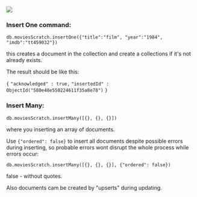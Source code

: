 
### ![](<https://i.imgur.com/2tou8Jo.jpg>)  ###


###  ###


### Insert One command:  ###

 `
   db.moviesScratch.insertOne({"title":"film", "year":"1984", "imdb":"tt459032"})
  `

this creates a document in the collection and create a collections if it's not already exists.

The result should be like this:

`
  {
 ` `
  "acknowledged" : true,
 ` `
  "insertedId" : ObjectId("580e48e550224611f35a8e78")
 ` `
  }
 `


### Insert Many:  ###

 `
   db.moviesScratch.insertMany([{}, {}, {}])
  `

where you inserting an array of documents.

Use `
   {"ordered": false}
  ` to insert all documents despite possible errors during inserting, so probable errors wont disrupt the whole process while errors occur:

`
   db.moviesScratch.insertMany([{}, {}, {}], {"ordered": false})
  `

false - without quotes.

Also documents cam be created by "upserts" during updating.

